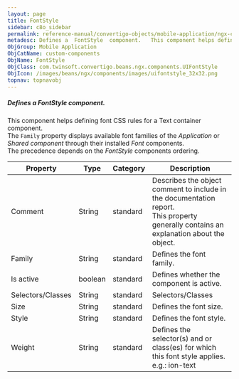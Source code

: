 ```yaml
---
layout: page
title: FontStyle
sidebar: c8o_sidebar
permalink: reference-manual/convertigo-objects/mobile-application/ngx-components/custom-components/fontstyle/
metadesc: Defines a  FontStyle  component.   This component helps defining font CSS rules for a Text container component.  The  Family  property displays availa
ObjGroup: Mobile Application
ObjCatName: custom-components
ObjName: FontStyle
ObjClass: com.twinsoft.convertigo.beans.ngx.components.UIFontStyle
ObjIcon: /images/beans/ngx/components/images/uifontstyle_32x32.png
topnav: topnavobj
---
```

##### Defines a <i>FontStyle</i> component. 

This component helps defining font CSS rules for a Text container component.<br/> The <code>Family</code> property displays available font families of the <i>Application</i> or <i>Shared component</i> through their installed <i>Font</i> components.<br/> The precedence depends on the <i>FontStyle</i> components ordering.

Property | Type | Category | Description
--- | --- | --- | ---
Comment | String | standard | Describes the object comment to include in the documentation report.<br/>This property generally contains an explanation about the object.
Family | String | standard | Defines the font family.<br/>
Is active | boolean | standard | Defines whether the component is active.<br/>
Selectors/Classes | String | standard | Selectors/Classes
Size | String | standard | Defines the font size.<br/>
Style | String | standard | Defines the font style.<br/>
Weight | String | standard | Defines the selector(s) and or class(es) for which this font style applies. e.g.: ion-text<br/>
